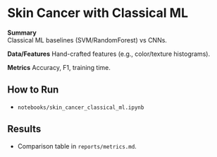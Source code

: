 
# Skin Cancer with Classical ML

**Summary**  
Classical ML baselines (SVM/RandomForest) vs CNNs.

**Data/Features**
Hand-crafted features (e.g., color/texture histograms).

**Metrics**
Accuracy, F1, training time.

## How to Run
- `notebooks/skin_cancer_classical_ml.ipynb`

## Results
- Comparison table in `reports/metrics.md`.
